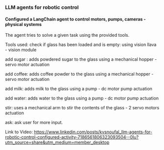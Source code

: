 ### LLM agents for robotic control

#### Configured a LangChain agent to control motors, pumps, cameras - physical systems

The agent tries to solve a given task using the provided tools.

Tools used:
check if glass has been loaded and is empty: using vision llava - vision module

add sugar : adds powdered sugar to the glass using a mechanical hopper - servo motor actuation

add coffee: adds coffee powder to the glass using a mechanical hopper - servo motor actuation

add milk: adds milk to the glass using a pump - dc motor pump actuation

add water: adds water to the glass using a pump - dc motor pump actuation

stir: uses a mechanical arm to stir the contents of the glass - 2 servo motors actuation

ask: ask user for more input.

Link to Video: https://www.linkedin.com/posts/kvsnoufal_llm-agents-for-robotic-control-configured-activity-7186561806323093504--0Iu?utm_source=share&utm_medium=member_desktop
